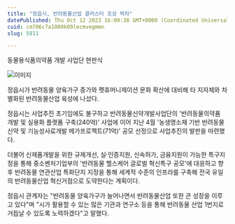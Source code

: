 ```yaml
---
title: "정읍시, 반려동물산업 클러스터 조성 박차"
datePublished: Thu Oct 12 2023 16:09:38 GMT+0000 (Coordinated Universal Time)
cuid: cm706c7a1000k09lecmvegmmn
slug: 5811

---
```



동물용식품의약품 개발 사업단 현판식

![이미지](https://cdn.hashnode.com/res/hashnode/image/upload/v1739259731779/4a066bb8-77e4-48c4-8425-f42bf7f3ea05.jpeg)

정읍시가 반려동물 양육가구 증가와 펫휴머니제이션 문화 확산에 대비해 타 지자체와 차별화된 반려동물산업 육성에 나섰다.

정읍시는 사업추진 초기임에도 불구하고 반려동물신약개발사업단의 '반려동물의약품 개발 및 실용화 플랫폼 구축(240억)' 사업에 이어 지난 4월 '농생명소재 기반 반려동물신약 및 기능성사료개발 메가프로젝트(71억)' 공모 선정으로 사업추진의 발판을 마련했다.

더불어 신제품개발을 위한 규제개선, 실·인증지원, 신속허가, 금융지원이 가능한 특구지정을 통해 중소벤처기업부의 '반려동물 헬스케어 글로벌 혁신특구 공모'에 대응하고 향후 반려동물 연관산업 특화단지 지정을 통해 세계적 수준의 인프라를 구축해 전국 유일의 반려동물산업 혁신거점으로 도약한다는 계획이다.

정읍시 관계자는 "반려동물 양육가구가 늘어나면서 반려동물산업 또한 큰 성장을 이루고 있다"며 "시가 활용할 수 있는 많은 기관과 연구소 등을 통해 반려동물 산업 1번지로 거듭날 수 있도록 노력하겠다"고 말했다.